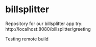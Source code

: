 # billsplitter
Repository for our billsplitter app
try: http://localhost:8080/billsplitter/greeting

Testing remote build
